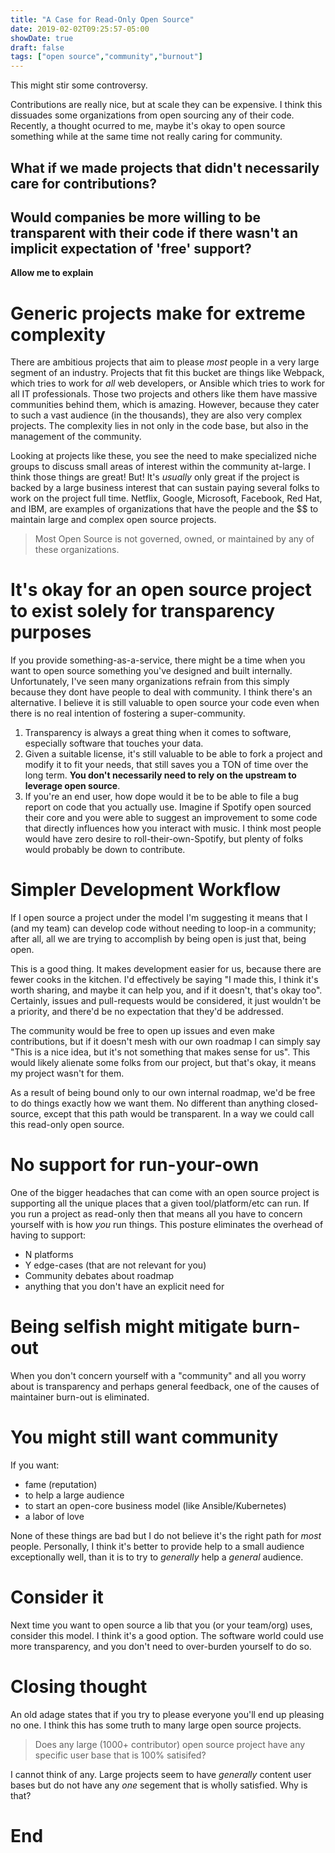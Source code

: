 ```yaml
---
title: "A Case for Read-Only Open Source"
date: 2019-02-02T09:25:57-05:00
showDate: true
draft: false
tags: ["open source","community","burnout"]
---
```


This might stir some controversy.

Contributions are really nice, but at scale they can be expensive. I think this dissuades some organizations from open sourcing any of their code. Recently, a thought ocurred to me, maybe it's okay to open source something while at the same time not really caring for community.

## What if we made projects that didn't necessarily care for contributions?

## Would companies be more willing to be transparent with their code if there wasn't an implicit expectation of 'free' support?

**Allow me to explain**

# Generic projects make for extreme complexity 

There are ambitious projects that aim to please _most_ people in a very large segment of an industry. Projects that fit this bucket are things like Webpack, which tries to work for _all_ web developers, or Ansible which tries to work for all IT professionals. Those two projects and others like them have massive communities behind them, which is amazing. However, because they cater to such a vast audience (in the thousands), they are also very complex projects. The complexity lies in not only in the code base, but also in the management of the community.

Looking at projects like these, you see the need to make specialized niche groups to discuss small areas of interest within the community at-large. I think those things are great! But! It's _usually_ only great if the project is backed by a large business interest that can sustain paying several folks to work on the project full time. Netflix, Google, Microsoft, Facebook, Red Hat, and IBM, are examples of organizations that have the people and the $$ to maintain large and complex open source projects.

> Most Open Source is not governed, owned, or maintained by any of these organizations.

# It's okay for an open source project to exist solely for transparency purposes

If you provide something-as-a-service, there might be a time when you want to open source something you've designed and built internally. Unfortunately, I've seen many organizations refrain from this simply because they dont have people to deal with community. I think there's an alternative. I believe it is still valuable to open source your code even when there is no real intention of fostering a super-community.

1. Transparency is always a great thing when it comes to software, especially software that touches your data.
1. Given a suitable license, it's still valuable to be able to fork a project and modify it to fit your needs, that still saves you a TON of time over the long term. **You don't necessarily need to rely on the upstream to leverage open source**.
1. If you're an end user, how dope would it be to be able to file a bug report on code that you actually use. Imagine if Spotify open sourced their core and you were able to suggest an improvement to some code that directly influences how you interact with music. I think most people would have zero desire to roll-their-own-Spotify, but plenty of folks would probably be down to contribute.

# Simpler Development Workflow

If I open source a project under the model I'm suggesting it means that I (and my team) can develop code without needing to loop-in a community; after all, all we are trying to accomplish by being open is just that, being open. 

This is a good thing. It makes development easier for us, because there are fewer cooks in the kitchen. I'd effectively be saying "I made this, I think it's worth sharing, and maybe it can help you, and if it doesn't, that's okay too". Certainly, issues and pull-requests would be considered, it just wouldn't be a priority, and there'd be no expectation that they'd be addressed.

The community would be free to open up issues and even make contributions, but if it doesn't mesh with our own roadmap I can simply say "This is a nice idea, but it's not something that makes sense for us". This would likely alienate some folks from our project, but that's okay, it means my project wasn't for them.

As a result of being bound only to our own internal roadmap, we'd be free to do things exactly how we want them. No different than anything closed-source, except that this path would be transparent. In a way we could call this read-only open source.

# No support for run-your-own

One of the bigger headaches that can come with an open source project is supporting all the unique places that a given tool/platform/etc can run. If you run a project as read-only then that means all you have to concern yourself with is how _you_ run things. This posture eliminates the overhead of having to support:

  * N platforms
  * Y edge-cases (that are not relevant for you)
  * Community debates about roadmap
  * anything that you don't have an explicit need for

# Being selfish might mitigate burn-out

When you don't concern yourself with a "community" and all you worry about is transparency and perhaps general feedback, one of the causes of maintainer burn-out is eliminated. 

# You might still want community

If you want:

* fame (reputation)
* to help a large audience
* to start an open-core business model (like Ansible/Kubernetes)
* a labor of love

None of these things are bad but I do not believe it's the right path for _most_ people. Personally, I think it's better to provide help to a small audience exceptionally well, than it is to try to _generally_ help a _general_ audience.

# Consider it

Next time you want to open source a lib that you (or your team/org) uses, consider this model. I think it's a good option. The software world could use more transparency, and you don't need to over-burden yourself to do so.

# Closing thought

An old adage states that if you try to please everyone you'll end up pleasing no one. I think this has some truth to many large open source projects. 

> Does any large (1000+ contributor) open source project have any specific user base that is 100% satisifed?

I cannot think of any. Large projects seem to have _generally_ content user bases but do not have any _one_ segement that is wholly satisfied. Why is that?

# End
